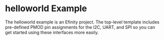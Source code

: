 # helloworld Example

The helloworld example is an Efinity project. The top-level template 
includes pre-defined PMOD pin assignments for the I2C, UART, and SPI 
so you can get started using these interfaces more easily.
